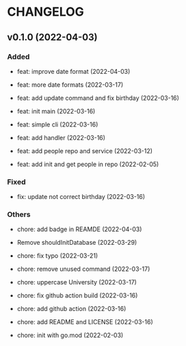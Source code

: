 # CHANGELOG

## v0.1.0 (2022-04-03)

### Added

- feat: improve date format (2022-04-03)

- feat: more date formats (2022-03-17)

- feat: add update command and fix birthday (2022-03-16)

- feat: init main (2022-03-16)

- feat: simple cli (2022-03-16)

- feat: add handler (2022-03-16)

- feat: add people repo and service (2022-03-12)

- feat: add init and get people in repo (2022-02-05)

### Fixed

- fix: update not correct birthday (2022-03-16)

### Others

- chore: add badge in REAMDE (2022-04-03)

- Remove shouldInitDatabase (2022-03-29)

- chore: fix typo (2022-03-21)

- chore: remove unused command (2022-03-17)

- chore: uppercase University (2022-03-17)

- chore: fix github action build (2022-03-16)

- chore: add github action (2022-03-16)

- chore: add README and LICENSE (2022-03-16)

- chore: init with go.mod (2022-02-03)
